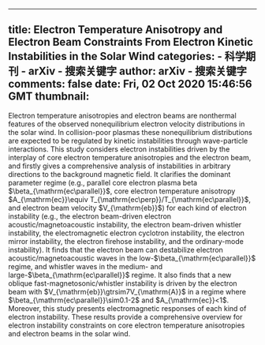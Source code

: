 
---
title: Electron Temperature Anisotropy and Electron Beam Constraints From
  Electron Kinetic Instabilities in the Solar Wind
categories: 
    - 科学期刊
    - arXiv - 搜索关键字
author: arXiv - 搜索关键字
comments: false
date: Fri, 02 Oct 2020 15:46:56 GMT
thumbnail: 
---

<div>   
Electron temperature anisotropies and electron beams are nonthermal features
of the observed nonequilibrium electron velocity distributions in the solar
wind. In collision-poor plasmas these nonequilibrium distributions are expected
to be regulated by kinetic instabilities through wave-particle interactions.
This study considers electron instabilities driven by the interplay of core
electron temperature anisotropies and the electron beam, and firstly gives a
comprehensive analysis of instabilities in arbitrary directions to the
background magnetic field. It clarifies the dominant parameter regime (e.g.,
parallel core electron plasma beta $\beta_{\mathrm{ec\parallel}}$, core
electron temperature anisotropy $A_{\mathrm{ec}}\equiv
T_{\mathrm{ec\perp}}/T_{\mathrm{ec\parallel}}$, and electron beam velocity
$V_{\mathrm{eb}}$) for each kind of electron instability (e.g., the electron
beam-driven electron acoustic/magnetoacoustic instability, the electron
beam-driven whistler instability, the electromagnetic electron cyclotron
instability, the electron mirror instability, the electron firehose
instability, and the ordinary-mode instability). It finds that the electron
beam can destabilize electron acoustic/magnetoacoustic waves in the
low-$\beta_{\mathrm{ec\parallel}}$ regime, and whistler waves in the medium-
and large-$\beta_{\mathrm{ec\parallel}}$ regime. It also finds that a new
oblique fast-magnetosonic/whistler instability is driven by the electron beam
with $V_{\mathrm{eb}}\gtrsim7V_{\mathrm{A}}$ in a regime where
$\beta_{\mathrm{ec\parallel}}\sim0.1-2$ and $A_{\mathrm{ec}}<1$. Moreover, this
study presents electromagnetic responses of each kind of electron instability.
These results provide a comprehensive overview for electron instability
constraints on core electron temperature anisotropies and electron beams in the
solar wind.
  
</div>
            